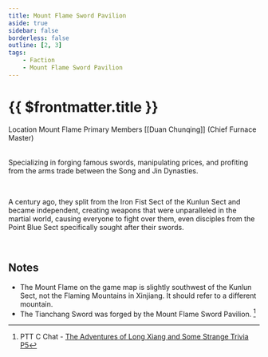 ```yaml
---
title: Mount Flame Sword Pavilion
aside: true
sidebar: false
borderless: false
outline: [2, 3]
tags:
    - Faction
    - Mount Flame Sword Pavilion
---
```


# {{ $frontmatter.title }}

<InfoList position="right">
	<Info title="Faction Information" :open=true>
		<table>
			<ChTr>
				<ChTd isTitle=true>
					Location
				</ChTd>
				<ChTd>
					Mount Flame
				</ChTd>
			</ChTr>
            <ChTr>
				<ChTd isTitle=true position='center'>
					Primary Members
				</ChTd>
			</ChTr>
			<ChTr>
                <ChTd position='center'>
                    [[Duan Chunqing]] (Chief Furnace Master)
                </ChTd>
            </ChTr>
		</table>
	</Info>
</InfoList>

Specializing in forging famous swords, manipulating prices, and profiting from the arms trade between the Song and Jin Dynasties.

<br>

A century ago, they split from the Iron Fist Sect of the Kunlun Sect and became independent, creating weapons that were unparalleled in the martial world, causing everyone to fight over them, even disciples from the Point Blue Sect specifically sought after their swords.

<br clear="all">

## Notes

- The Mount Flame on the game map is slightly southwest of the Kunlun Sect, not the Flaming Mountains in Xinjiang. It should refer to a different mountain.
- The Tianchang Sword was forged by the Mount Flame Sword Pavilion. [^1]

[^1]: PTT C Chat - [The Adventures of Long Xiang and Some Strange Trivia P5](https://www.ptt.cc/bbs/C_Chat/M.1730548284.A.0F0.html)